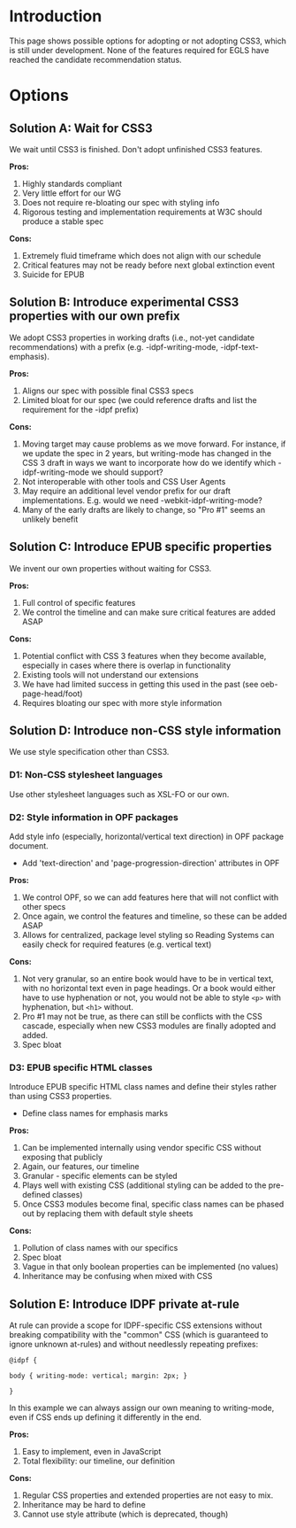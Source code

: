 

# Introduction #

This page shows possible options for adopting or not adopting CSS3, which
is still under development.  None of the features required for
EGLS have reached the candidate recommendation status.

# Options #

## Solution A: Wait for CSS3 ##

We wait until CSS3 is finished. Don't adopt unfinished CSS3 features.

**Pros:**

  1. Highly standards compliant
  1. Very little effort for our WG
  1. Does not require re-bloating our spec with styling info
  1. Rigorous testing and implementation requirements at W3C should produce a stable spec

**Cons:**

  1. Extremely fluid timeframe which does not align with our schedule
  1. Critical features may not be ready before next global extinction event
  1. Suicide for EPUB

## Solution B: Introduce experimental CSS3 properties with our own prefix ##

We adopt CSS3 properties in working drafts (i.e., not-yet candidate recommendations) with a prefix (e.g. -idpf-writing-mode, -idpf-text-emphasis).

**Pros:**

  1. Aligns our spec with possible final CSS3 specs
  1. Limited bloat for our spec (we could reference drafts and list the requirement for the -idpf prefix)

**Cons:**

  1. Moving target may cause problems as we move forward. For instance, if we update the spec in 2 years, but writing-mode has changed in the CSS 3 draft in ways we want to incorporate how do we identify which -idpf-writing-mode we should support?
  1. Not interoperable with other tools and CSS User Agents
  1. May require an additional level vendor prefix for our draft implementations. E.g. would we need -webkit-idpf-writing-mode?
  1. Many of the early drafts are likely to change, so "Pro #1" seems an unlikely benefit

## Solution C: Introduce EPUB specific properties ##

We invent our own properties without waiting for CSS3.

**Pros:**

  1. Full control of specific features
  1. We control the timeline and can make sure critical features are added ASAP

**Cons:**

  1. Potential conflict with CSS 3 features when they become available, especially in cases where there is overlap in functionality
  1. Existing tools will not understand our extensions
  1. We have had limited success in getting this used in the past (see oeb-page-head/foot)
  1. Requires bloating our spec with more style information

## Solution D: Introduce non-CSS style information ##

We use style specification other than CSS3.

### D1: Non-CSS stylesheet languages ###
Use other stylesheet languages such as XSL-FO or our own.

### D2: Style information in OPF packages ###
Add style info (especially, horizontal/vertical text direction) in OPF package document.
  * Add 'text-direction' and 'page-progression-direction' attributes in OPF

**Pros:**
  1. We control OPF, so we can add features here that will not conflict with other specs
  1. Once again, we control the features and timeline, so these can be added ASAP
  1. Allows for centralized, package level styling so Reading Systems can easily check for required features (e.g. vertical text)

**Cons:**
  1. Not very granular, so an entire book would have to be in vertical text, with no horizontal text even in page headings. Or a book would either have to use hyphenation or not, you would not be able to style `<p>` with hyphenation, but `<h1>` without.
  1. Pro #1 may not be true, as there can still be conflicts with the CSS cascade, especially when new CSS3 modules are finally adopted and added.
  1. Spec bloat

### D3: EPUB specific HTML classes ###
Introduce EPUB specific HTML class names and define their styles rather than using CSS3 properties.
  * Define class names for emphasis marks

**Pros:**
  1. Can be implemented internally using vendor specific CSS without exposing that publicly
  1. Again, our features, our timeline
  1. Granular - specific elements can be styled
  1. Plays well with existing CSS (additional styling can be added to the pre-defined classes)
  1. Once CSS3 modules become final, specific class names can be phased out by replacing them with default style sheets

**Cons:**
  1. Pollution of class names with our specifics
  1. Spec bloat
  1. Vague in that only boolean properties can be implemented (no values)
  1. Inheritance may be confusing when mixed with CSS

## Solution E: Introduce IDPF private at-rule ##

At rule can provide a scope for IDPF-specific CSS extensions without breaking compatibility with the "common" CSS (which is guaranteed to ignore unknown at-rules) and without needlessly repeating prefixes:

```
@idpf {

body { writing-mode: vertical; margin: 2px; }

}
```

In this example we can always assign our own meaning to writing-mode, even if CSS ends up defining it differently in the end.

**Pros:**
  1. Easy to implement, even in JavaScript
  1. Total flexibility: our timeline, our definition

**Cons:**
  1. Regular CSS properties and extended properties are not easy to mix.
  1. Inheritance may be hard to define
  1. Cannot use style attribute (which is deprecated, though)